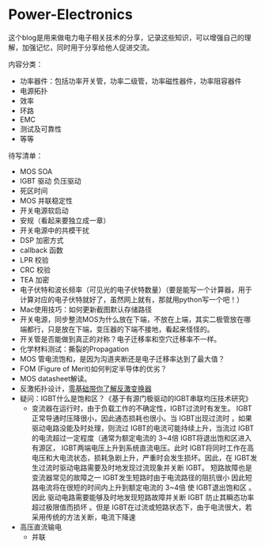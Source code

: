 # Power-Electronics

这个blog是用来做电力电子相关技术的分享，记录这些知识，可以增强自己的理解，加强记忆，同时用于分享给他人促进交流。

内容分类：

- 功率器件：包括功率开关管，功率二级管，功率磁性器件，功率阻容器件
- 电源拓扑
- 效率
- 环路
- EMC
- 测试及可靠性
- 等等

待写清单：

- MOS SOA
- IGBT 驱动 负压驱动
- 死区时间
- MOS 并联稳定性
- 开关电源软启动
- 安规（看起来要独立成一章）
- 开关电源中的共模干扰
- DSP 加密方式
- callback 函数
- LPR 校验
- CRC 校验
- TEA 加密
- 电子伏特和波长频率（可见光的电子伏特数量）（要是能写一个计算器，用于计算对应的电子伏特就好了，虽然网上就有，那就用python写一个吧！）
- Mac使用技巧：如何更新截图默认存储路径
- 开关电源，同步整流MOS为什么放在下端，不放在上端，其实二极管放在哪端都行，只是放在下端，变压器的下端不接地，看起来怪怪的。
- 开关管是否能做到真正的对称？电子迁移率和空穴迁移率不一样。
- 化学材料测试：撕裂的Propagation
- MOS 管电流饱和，是因为沟道夹断还是电子迁移率达到了最大值？
- FOM (Figure of Merit)如何判定半导体的优劣？
- MOS datasheet解读。
- 反激拓扑设计，[零基础带你了解反激变换器](https://www.eefocus.com/analog-power/469103)
- 疑问：IGBT什么是饱和区？《基于有源门极驱动的IGBT串联均压技术研究》
  - 变流器在运行时，由于负载工作的不确定性，IGBT过流时有发生。 IGBT正常导通时压降很小，因此通态损耗也很小。当 IGBT出现过流时 ，如果驱动电路没能及时处理，则流过 IGBT的电流可能持续上升，当流过 IGBT的电流超过一定程度（通常为额定电流的 3~4倍 IGBT将退出饱和区进入有源区， IGBT两端电压上升到系统直流电压。此时 IGBT将同时工作在高电压和大电流状态，损耗急剧上升，严重时会发生损坏。因此，在 IGBT发生过流时驱动电路需要及时地发现过流现象并关断 IGBT。 短路故障也是变流器常见的故障之一 IGBT发生短路时由于电流路径的阻抗很小 因此短路电流将在很短的时间内上升到额定电流的 3~4倍 使 IGBT退出饱和区 。 因此 驱动电路需要能够及时地发现短路故障并关断 IGBT 防止其瞬态功率超过极限值而损坏 。但是 IGBT在过流或短路状态下，由于电流很大，若采用传统的方法关断，电流下降速
- 高压直流输电
  - 并联
